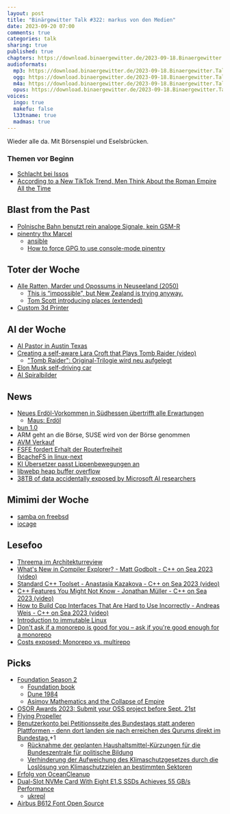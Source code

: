 ```yaml
---
layout: post
title: "Binärgewitter Talk #322: markus von den Medien"
date: 2023-09-20 07:00
comments: true
categories: talk
sharing: true
published: true
chapters: https://download.binaergewitter.de/2023-09-18.Binaergewitter.Talk.322.chapters.txt
audioformats:
  mp3: https://download.binaergewitter.de/2023-09-18.Binaergewitter.Talk.322.mp3
  ogg: https://download.binaergewitter.de/2023-09-18.Binaergewitter.Talk.322.ogg
  m4a: https://download.binaergewitter.de/2023-09-18.Binaergewitter.Talk.322.m4a
  opus: https://download.binaergewitter.de/2023-09-18.Binaergewitter.Talk.322.opus
voices:
  ingo: true
  makefu: false
  l33tname: true
  madmas: true
---
```

Wieder alle da. Mit Börsenspiel und Eselsbrücken.

### Themen vor Beginn

- [Schlacht bei Issos](https://de.wikipedia.org/wiki/Schlacht_bei_Issos)
- [According to a New TikTok Trend, Men Think About the Roman Empire All the Time](https://time.com/6314544/tiktok-roman-empire-trend/)

## Blast from the Past
- [Polnische Bahn benutzt rein analoge Signale, kein GSM-R]( https://blog.binaergewitter.de/2023/09/01/binaergewitter-talk-number-321-8-sekunden#isso-2313 )
- [pinentry thx Marcel]( https://mastodon.social/@marzzzello@social.tchncs.de/111002742777669179 )
  * [ansible](https://github.com/fliiiix/dotfiles/commit/8f9a1f428648c83ad8371e509b3816156298fc10 )
  * [How to force GPG to use console-mode pinentry]( https://superuser.com/questions/520980/how-to-force-gpg-to-use-console-mode-pinentry-to-prompt-for-passwords )

## Toter der Woche
- [Alle Ratten, Marder und Opossums in Neuseeland (2050)]( https://www.derstandard.at/story/3000000184816/neuseeland-will-alle-ratten-umbringen )
  * [This is “impossible”, but New Zealand is trying anyway.]( https://www.youtube.com/watch?v=wcp1BfPUeOc )
  * [Tom Scott introducing places (extended)]( https://www.youtube.com/watch?v=_MJRecWakxw )
- [Custom 3d Printer]( https://arstechnica.com/gadgets/2023/09/microsoft-will-stop-accepting-new-third-party-print-drivers-in-windows/ )

## AI der Woche
- [AI Pastor in Austin Texas]( https://old.reddit.com/r/Damnthatsinteresting/comments/16faxq4/church_in_austin_thats_using_ai_instead_of_pastors/ )
- [Creating a self-aware Lara Croft that Plays Tomb Raider (video)]( https://www.youtube.com/watch?v=0wTf_bbkW2U )
  * ["Tomb Raider": Original-Trilogie wird neu aufgelegt](https://www.heise.de/news/Tomb-Raider-Original-Trilogie-wird-neu-aufgelegt-9307819.html )
- [Elon Musk self-driving car]( https://news.yahoo.com/elon-musk-stormed-tesla-office-121529779.html )
- [AI Spiralbilder]( https://arstechnica.com/information-technology/2023/09/dreamy-ai-generated-geometric-scenes-mesmerize-social-media-users/ )

## News
- [Neues Erdöl-Vorkommen in Südhessen übertrifft alle Erwartungen]( https://www.hessenschau.de/wirtschaft/neues-erdoel-vorkommen-in-suedhessen-uebertrifft-alle-erwartungen-v1,erdoel-gefunden-100.html )
  - [Maus: Erdöl]( https://www.wdrmaus.de/filme/sachgeschichten/erdoel.php5 )
- [bun 1.0](https://bun.sh/blog/bun-v1.0)
- ARM geht an die Börse, SUSE wird von der Börse genommen
- [AVM Verkauf]( https://www.heise.de/news/AVM-Fritzbox-Hersteller-steht-angeblich-vor-dem-Verkauf-9306078.html )
- [FSFE fordert Erhalt der Routerfreiheit]( https://www.heise.de/news/Glasfasernetze-Freie-Software-Befuerworter-fordern-Erhalt-der-Routerfreiheit-9307112.html )
- [BcacheFS in linux-next]( https://www.phoronix.com/news/Bcachefs-In-Linux-Next )
- [KI Übersetzer passt Lippenbewegungen an]( https://www.heise.de/news/Hey-Gen-Labs-KI-Uebersetzer-geht-viral-laesst-sich-aber-nicht-testen-9303853.html )
- [libwebp heap buffer overflow]( https://github.com/NixOS/nixpkgs/issues/254798 )
- [38TB of data accidentally exposed by Microsoft AI researchers]( https://www.wiz.io/blog/38-terabytes-of-private-data-accidentally-exposed-by-microsoft-ai-researchers )

## Mimimi der Woche
- [samba on freebsd]( https://www.netfence.it/sub/sambaonfreebsd/ )
- [iocage]( https://github.com/iocage/iocage/issues/1289 )

## Lesefoo
- [Threema im Architekturreview]( https://www.embarc.de/architektur-portraet-threema/ )
- [What's New in Compiler Explorer? - Matt Godbolt - C++ on Sea 2023 (video)]( https://www.youtube.com/watch?v=O5sEug_iaf4 )
- [Standard C++ Toolset - Anastasia Kazakova - C++ on Sea 2023  (video)]( https://youtu.be/kLNCphYSggY?si=ppqKkjW72AcGaGth )
- [C++ Features You Might Not Know - Jonathan Müller - C++ on Sea 2023 (video)]( https://youtu.be/zGWj7Qo_POY?si=u7On6OxlENRZHf_O )
- [How to Build Cpp Interfaces That Are Hard to Use Incorrectly - Andreas Weis - C++ on Sea 2023 (video)]( https://youtu.be/lIK7NrBrw6Y?si=yxoVgAiev7ueaGE5 )
- [Introduction to immutable Linux]( https://dataswamp.org/~solene/2023-07-12-intro-to-immutable-os.html )
- [Don't ask if a monorepo is good for you – ask if you're good enough for a monorepo]( https://yosefk.com/blog/dont-ask-if-a-monorepo-is-good-for-you-ask-if-youre-good-enough-for-a-monorepo.html )
- [Costs exposed: Monorepo vs. multirepo]( https://jmmv.dev/2023/08/costs-exposed-monorepo-multirepo.html )

## Picks
- [Foundation Season 2]( https://en.wikipedia.org/wiki/Foundation_(TV_series)#Season_2_(2023) )
  * [Foundation book]( https://en.wikipedia.org/wiki/Foundation_(Asimov_novel) )
  * [Dune 1984]( https://en.wikipedia.org/wiki/Dune_(1984_film) )
  * [Asimov Mathematics and the Collapse of Empire]( https://www.thehistoryreader.com/world-history/asimov-empire/ )
- [ OSOR Awards 2023: Submit your OSS project before Sept. 21st]( https://ec.europa.eu/eusurvey/runner/OSORawards2023 )
- [Flying Propeller]( https://www.printables.com/model/574747-strong-flying-propeller-no-loose-parts )
- [Benutzerkonto bei Petitionsseite des Bundestags statt anderen Plattformen - denn dort landen sie nach erreichen des Qurums direkt im Bundestag.]( https://epetitionen.bundestag.de/epet/startseite.nc.html )+1
  * [Rücknahme der geplanten  Haushaltsmittel-Kürzungen für die Bundeszentrale für politische Bildung ](  https://epetitionen.bundestag.de/petitionen/_2023/_08/_06/Petition_155248.$$$.a.u.html )
  * [Verhinderung der Aufweichung des Klimaschutzgesetzes durch die Loslösung von Klimaschutzzielen an bestimmten Sektoren]( https://epetitionen.bundestag.de/petitionen/_2023/_06/_21/Petition_152707.html )
- [ Erfolg von OceanCleanup ]( https://youtube.com/shorts/f09BU4WXc7Y?si=Um5H_Wx2lNUuCbk2 )
- [Dual-Slot NVMe Card With Eight E1.S SSDs Achieves 55 GB/s Performance]( https://www.tomshardware.com/news/dual-nvme-card-with-eight-e1s-ssds-achieves-55-gbs-performance )
  - [ukrepl]( https://github.com/makefu/ukrepl )
- [Airbus B612 Font Open Source]( https://b612-font.com/ )
